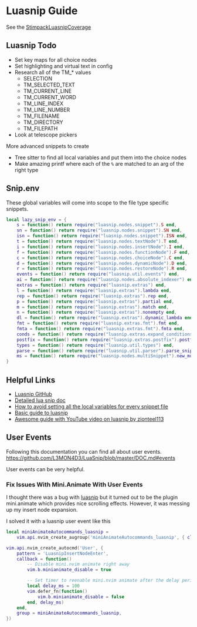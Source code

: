 # Luasnip Guide

See the [StimpackLuasnipCoverage](StimpackLuasnipCoverage)

## Luasnip Todo

- Set key maps for all choice nodes
- Set highlighting and virtual text in config
- Research all of the TM\_\* values
  - SELECTION
  - TM_SELECTED_TEXT
  - TM_CURRENT_LINE
  - TM_CURRENT_WORD
  - TM_LINE_INDEX
  - TM_LINE_NUMBER
  - TM_FILENAME
  - TM_DIRECTORY
  - TM_FILEPATH
- Look at telescope pickers

More advanced snippets to create

- Tree sitter to find all local variables and put them into the choice nodes
- Make amazing printf where each of the `%` are matched to an arg of the right type

## Snip.env

These global variables will come into scope to the file type specific snippets.

```lua
local lazy_snip_env = {
    s = function() return require("luasnip.nodes.snippet").S end,
    sn = function() return require("luasnip.nodes.snippet").SN end,
    isn = function() return require("luasnip.nodes.snippet").ISN end,
    t = function() return require("luasnip.nodes.textNode").T end,
    i = function() return require("luasnip.nodes.insertNode").I end,
    f = function() return require("luasnip.nodes.functionNode").F end,
    c = function() return require("luasnip.nodes.choiceNode").C end,
    d = function() return require("luasnip.nodes.dynamicNode").D end,
    r = function() return require("luasnip.nodes.restoreNode").R end,
    events = function() return require("luasnip.util.events") end,
    ai = function() return require("luasnip.nodes.absolute_indexer") end,
    extras = function() return require("luasnip.extras") end,
    l = function() return require("luasnip.extras").lambda end,
    rep = function() return require("luasnip.extras").rep end,
    p = function() return require("luasnip.extras").partial end,
    m = function() return require("luasnip.extras").match end,
    n = function() return require("luasnip.extras").nonempty end,
    dl = function() return require("luasnip.extras").dynamic_lambda end,
    fmt = function() return require("luasnip.extras.fmt").fmt end,
    fmta = function() return require("luasnip.extras.fmt").fmta end,
    conds = function() return require("luasnip.extras.expand_conditions") end,
    postfix = function() return require("luasnip.extras.postfix").postfix end,
    types = function() return require("luasnip.util.types") end,
    parse = function() return require("luasnip.util.parser").parse_snippet end,
    ms = function() return require("luasnip.nodes.multiSnippet").new_multisnippet end,
}
```

## Helpful Links

- [Luasnip GitHub](https://github.com/L3MON4D3/LuaSnip)
- [Detailed lua snip doc](https://github.com/L3MON4D3/LuaSnip/blob/master/DOC.md#lua)
- [How to avoid setting all the local variables for every snippet file](https://github.com/L3MON4D3/LuaSnip/blob/69cb81cf7490666890545fef905d31a414edc15b/lua/luasnip/config.lua#L82-L104)
- [Basic guide to luasnip](https://sbulav.github.io/vim/neovim-setting-up-luasnip/)
- [Awesome guide with YouTube video on luasnip by zionteel113](https://github.com/ziontee113/luasnip-tutorial)

## User Events

Following this documentation you can find all about user events.
<https://github.com/L3MON4D3/LuaSnip/blob/master/DOC.md#events>

User events can be very helpful.

### Fix Issues With Mini.Animate With User Events

I thought there was a bug with [luasnip](https://github.com/L3MON4D3/LuaSnip/issues/887)
but it turned out to be the plugin mini.animate which provides nice scrolling
effects. However, it was messing up my insert node expansion.

I solved it with a luasnip user event like this

```lua
local miniAnimateAutocommands_luasnip =
    vim.api.nvim_create_augroup('miniAnimateAutocommands_luasnip', { clear = true })

vim.api.nvim_create_autocmd('User', {
    pattern = 'LuasnipInsertNodeEnter',
    callback = function()
        -- Disable mini.nvim animate right away
        vim.b.minianimate_disable = true

        -- Set timer to reenable mini.nvim animate after the delay period
        local delay_ms = 100
        vim.defer_fn(function()
            vim.b.minianimate_disable = false
        end, delay_ms)
    end,
    group = miniAnimateAutocommands_luasnip,
})
```
